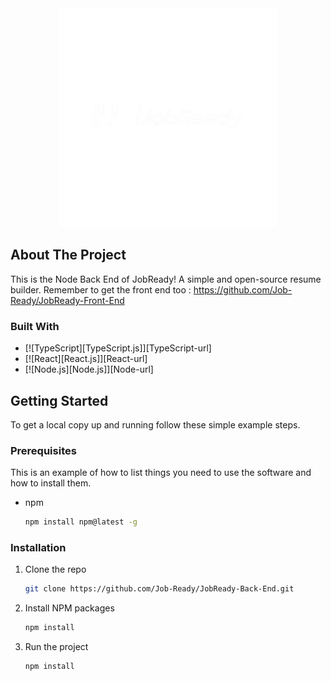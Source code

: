 
<div align="center">

  <img src="public/logo.png" alt="Logo" width="350" height="350">

</div>

<!-- ABOUT THE PROJECT -->
## About The Project

This is the Node Back End of JobReady! A simple and open-source resume builder.
Remember to get the front end too : https://github.com/Job-Ready/JobReady-Front-End


### Built With

* [![TypeScript][TypeScript.js]][TypeScript-url]
* [![React][React.js]][React-url]
* [![Node.js][Node.js]][Node-url]


<!-- GETTING STARTED -->
## Getting Started

To get a local copy up and running follow these simple example steps.

### Prerequisites

This is an example of how to list things you need to use the software and how to install them.
* npm
  ```sh
  npm install npm@latest -g
  ```

### Installation

1. Clone the repo
   ```sh
   git clone https://github.com/Job-Ready/JobReady-Back-End.git
   ```
2. Install NPM packages
   ```sh
   npm install
   ```
3. Run the project
   ```sh
   npm install
   ```
